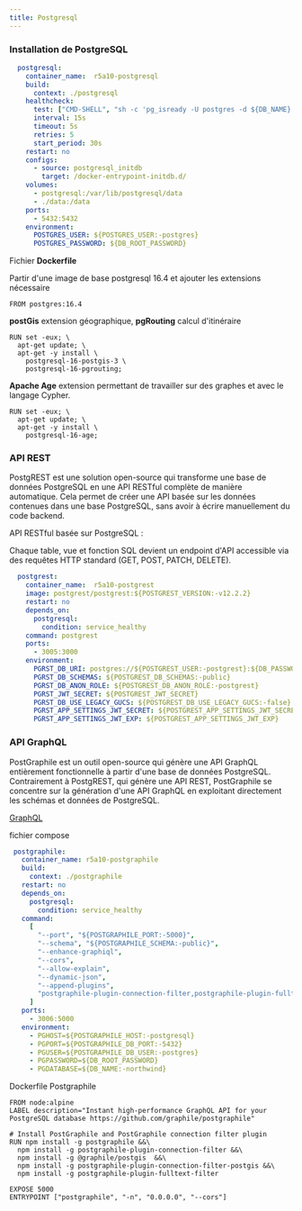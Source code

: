 ```yaml
---
title: Postgresql
---
```


### Installation de PostgreSQL

```yaml
  postgresql:
    container_name:  r5a10-postgresql
    build:
      context: ./postgresql
    healthcheck:
      test: ["CMD-SHELL", "sh -c 'pg_isready -U postgres -d ${DB_NAME}'"]
      interval: 15s
      timeout: 5s
      retries: 5
      start_period: 30s
    restart: no
    configs:
      - source: postgresql_initdb
        target: /docker-entrypoint-initdb.d/
    volumes:
      - postgresql:/var/lib/postgresql/data
      - ./data:/data
    ports:
      - 5432:5432
    environment:
      POSTGRES_USER: ${POSTGRES_USER:-postgres}
      POSTGRES_PASSWORD: ${DB_ROOT_PASSWORD}
```

Fichier **Dockerfile**

Partir d'une image de base postgresql 16.4 et ajouter les extensions nécessaire

```
FROM postgres:16.4
```

**postGis** extension géographique, **pgRouting** calcul d'itinéraire

```
RUN set -eux; \
  apt-get update; \
  apt-get -y install \
    postgresql-16-postgis-3 \
    postgresql-16-pgrouting;
```

**Apache Age** extension permettant de travailler sur des graphes et avec le langage Cypher.

```
RUN set -eux; \
  apt-get update; \
  apt-get -y install \
    postgresql-16-age;
```

### API REST

PostgREST est une solution open-source qui transforme une base de données PostgreSQL en une API RESTful complète de manière automatique. Cela permet de créer une API basée sur les données contenues dans une base PostgreSQL, sans avoir à écrire manuellement du code backend. 

API RESTful basée sur PostgreSQL :

Chaque table, vue et fonction SQL devient un endpoint d'API accessible via des requêtes HTTP standard (GET, POST, PATCH, DELETE).

```yaml
  postgrest:
    container_name:  r5a10-postgrest
    image: postgrest/postgrest:${POSTGREST_VERSION:-v12.2.2}
    restart: no
    depends_on:
      postgresql:
        condition: service_healthy
    command: postgrest
    ports:
      - 3005:3000
    environment:
      PGRST_DB_URI: postgres://${POSTGREST_USER:-postgrest}:${DB_PASSWORD}@${POSTGREST_HOST:-postgresql}:${POSTGREST_DB_PORT:-5432}/${DB_NAME:-postgrest}
      PGRST_DB_SCHEMAS: ${POSTGREST_DB_SCHEMAS:-public}
      PGRST_DB_ANON_ROLE: ${POSTGREST_DB_ANON_ROLE:-postgrest}
      PGRST_JWT_SECRET: ${POSTGREST_JWT_SECRET}
      PGRST_DB_USE_LEGACY_GUCS: ${POSTGREST_DB_USE_LEGACY_GUCS:-false}
      PGRST_APP_SETTINGS_JWT_SECRET: ${POSTGREST_APP_SETTINGS_JWT_SECRET}
      PGRST_APP_SETTINGS_JWT_EXP: ${POSTGREST_APP_SETTINGS_JWT_EXP}
```

### API GraphQL

PostGraphile est un outil open-source qui génère une API GraphQL entièrement fonctionnelle à partir d'une base de données PostgreSQL. Contrairement à PostgREST, qui génère une API REST, PostGraphile se concentre sur la génération d'une API GraphQL en exploitant directement les schémas et données de PostgreSQL.

[GraphQL](graphe/graphql)

fichier compose

```yaml
 postgraphile:
   container_name: r5a10-postgraphile
   build:
     context: ./postgraphile
   restart: no
   depends_on:
     postgresql:
       condition: service_healthy
   command:
     [
       "--port", "${POSTGRAPHILE_PORT:-5000}",
       "--schema", "${POSTGRAPHILE_SCHEMA:-public}",
       "--enhance-graphiql",
       "--cors",
       "--allow-explain",
       "--dynamic-json",
       "--append-plugins",
       "postgraphile-plugin-connection-filter,postgraphile-plugin-fulltext-filter,@graphile/postgis,postgraphile-plugin-connection-filter-postgis"
     ]
   ports:
     - 3006:5000
   environment:
     - PGHOST=${POSTGRAPHILE_HOST:-postgresql}
     - PGPORT=${POSTGRAPHILE_DB_PORT:-5432}
     - PGUSER=${POSTGRAPHILE_DB_USER:-postgres}
     - PGPASSWORD=${DB_ROOT_PASSWORD}
     - PGDATABASE=${DB_NAME:-northwind}
```

Dockerfile Postgraphile

```
FROM node:alpine
LABEL description="Instant high-performance GraphQL API for your PostgreSQL database https://github.com/graphile/postgraphile"

# Install PostGraphile and PostGraphile connection filter plugin
RUN npm install -g postgraphile &&\
  npm install -g postgraphile-plugin-connection-filter &&\
  npm install -g @graphile/postgis  &&\
  npm install -g postgraphile-plugin-connection-filter-postgis &&\
  npm install -g postgraphile-plugin-fulltext-filter

EXPOSE 5000
ENTRYPOINT ["postgraphile", "-n", "0.0.0.0", "--cors"]
```
